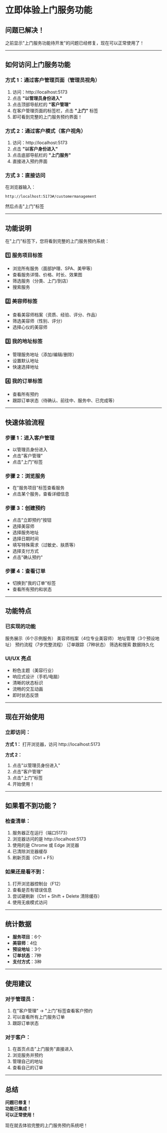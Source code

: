 #  立即体验上门服务功能

##  问题已解决！

之前显示"上门服务功能待开发"的问题已经修复，现在可以正常使用了！

---

##  如何访问上门服务功能

### 方式 1：通过客户管理页面（管理员视角）

1. 访问：http://localhost:5173
2. 点击 **"以管理员身份进入"**
3. 点击顶部导航栏的 **"客户管理"**
4. 在客户管理页面的标签栏，点击 **"上门"** 标签
5. 即可看到完整的上门服务预约界面！

### 方式 2：通过客户模式（客户视角）

1. 访问：http://localhost:5173
2. 点击 **"以客户身份进入"**
3. 点击底部导航栏的 **"上门服务"** 
4. 直接进入预约界面

### 方式 3：直接访问

在浏览器输入：
```
http://localhost:5173#/customermanagement
```
然后点击"上门"标签

---

##  功能说明

在"上门"标签下，您将看到完整的上门服务预约系统：

### 1️⃣ 服务项目标签
- 浏览所有服务（面部护理、SPA、美甲等）
- 查看服务详情、价格、时长、效果图
- 筛选服务（分类、上门/到店）
- 搜索服务

### 2️⃣ 美容师标签
- 查看美容师档案（资质、经验、评分、作品）
- 筛选美容师（性别、评分）
- 选择心仪的美容师

### 3️⃣ 我的地址标签
- 管理服务地址（添加/编辑/删除）
- 设置默认地址
- 快速选择地址

### 4️⃣ 我的订单标签
- 查看所有预约
- 跟踪订单状态（待确认、前往中、服务中、已完成等）

---

##  快速体验流程

### 步骤 1：进入客户管理
- 以管理员身份进入
- 点击"客户管理"
- 点击"上门"标签

### 步骤 2：浏览服务
- 在"服务项目"标签查看服务
- 点击某个服务，查看详细信息

### 步骤 3：创建预约
- 点击"立即预约"按钮
- 选择美容师
- 选择服务地址
- 选择日期时间
- 填写特殊需求（过敏史、肤质等）
- 选择支付方式
- 点击"确认预约"

### 步骤 4：查看订单
- 切换到"我的订单"标签
- 查看所有预约和状态

---

##  功能特点

### 已实现的功能
 服务展示（6个示例服务）
 美容师档案（4位专业美容师）
 地址管理（3个预设地址）
 预约流程（7步完整流程）
 订单跟踪（7种状态）
 筛选和搜索
 数据持久化

### UI/UX 亮点
-  粉色主题（美容行业）
-  响应式设计（手机/电脑）
-  清晰的状态标识
-  流畅的交互动画
-  即时状态反馈

---

##  现在开始使用

### 立即访问：

**方式 1：** 打开浏览器，访问 http://localhost:5173

**方式 2：** 
1. 点击"以管理员身份进入"
2. 点击"客户管理"
3. 点击"上门"标签
4. 开始使用！

---

##  如果看不到功能？

### 检查清单：

1.  服务器正在运行（端口5173）
2.  浏览器访问的是 http://localhost:5173
3.  使用的是 Chrome 或 Edge 浏览器
4.  已清除浏览器缓存
5.  刷新页面（Ctrl + F5）

### 如果还是看不到：

1. 打开浏览器控制台（F12）
2. 查看是否有错误信息
3. 尝试硬刷新（Ctrl + Shift + Delete 清除缓存）
4. 使用无痕模式访问

---

##  统计数据

- **服务项目**：6个
- **美容师**：4位
- **预设地址**：3个
- **订单状态**：7种
- **支付方式**：3种

---

##  使用建议

### 对于管理员：
1. 在"客户管理" → "上门"标签查看客户预约
2. 可以查看所有上门服务订单
3. 跟踪订单状态

### 对于客户：
1. 在首页点击"上门服务"直接进入
2. 浏览服务并预约
3. 管理自己的地址
4. 查看自己的订单

---

##  总结

 **问题已修复！**  
 **功能已集成！**  
 **可以正常使用！**

现在就去体验完整的上门服务预约系统吧！















